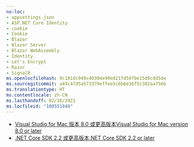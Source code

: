 ```yaml
---
no-loc:
- appsettings.json
- ASP.NET Core Identity
- cookie
- Cookie
- Blazor
- Blazor Server
- Blazor WebAssembly
- Identity
- Let's Encrypt
- Razor
- SignalR
ms.openlocfilehash: 9c181dc949c4030de99ed21fd54fbe15d0cdd5de
ms.sourcegitcommit: a49c47d5a573379effee5c6b6e36f5c302aa756b
ms.translationtype: HT
ms.contentlocale: zh-CN
ms.lasthandoff: 02/16/2021
ms.locfileid: "100551848"
---
```

* [<span data-ttu-id="148fe-101">Visual Studio for Mac 版本 8.0 或更高版本</span><span class="sxs-lookup"><span data-stu-id="148fe-101">Visual Studio for Mac version 8.0 or later</span></span>](https://visualstudio.microsoft.com/downloads/)
* [<span data-ttu-id="148fe-102">.NET Core SDK 2.2 或更高版本</span><span class="sxs-lookup"><span data-stu-id="148fe-102">.NET Core SDK 2.2 or later</span></span>](https://dotnet.microsoft.com/download/dotnet-core)
